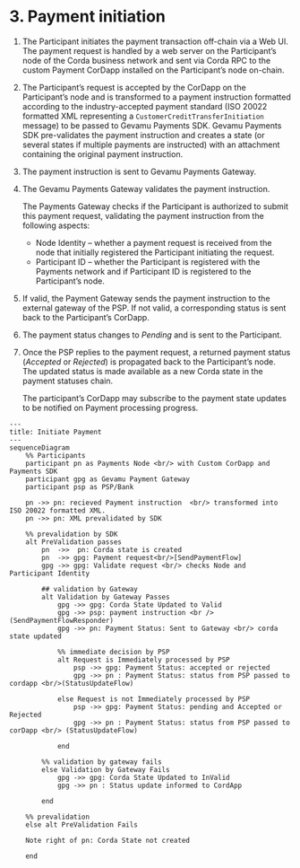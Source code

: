 # 3. Payment initiation

1. The Participant initiates the payment transaction off-chain via a Web UI. The payment request is handled by a web server on the Participant’s node of the Corda business network and sent via Corda RPC to the custom Payment CorDapp installed on the Participant’s node on-chain.

2. The Participant’s request is accepted by the CorDapp on the Participant’s node and is transformed to a payment instruction formatted according to the industry-accepted payment standard (ISO 20022 formatted XML representing a `CustomerCreditTransferInitiation` message) to be passed to Gevamu Payments SDK. Gevamu Payments SDK pre-validates the payment instruction and creates a state (or several states if multiple payments are instructed) with an attachment containing the original payment instruction.

3. The payment instruction is sent to Gevamu Payments Gateway.

4. The Gevamu Payments Gateway validates the payment instruction.  
  
    The Payments Gateway checks if the Participant is authorized to submit this payment request, validating the payment instruction from the following aspects:
    - Node Identity – whether a payment request is received from the node that initially registered the Participant initiating the request.
    - Participant ID – whether the Participant is registered with the Payments network and if Participant ID is registered to the Participant’s node.

5. If valid, the Payment Gateway sends the payment instruction to the external gateway of the PSP. 
   If not valid, a corresponding status is sent back to the Participant’s CorDapp. 
   
6. The payment status changes to _Pending_ and is sent to the Participant.

7. Once the PSP replies to the payment request, a returned payment status (_Accepted_ or _Rejected_) is propagated back to the Participant’s node. The updated status is made available as a new Corda state in the payment statuses chain.
  
    The participant’s CorDapp may subscribe to the payment state updates to be notified on Payment processing progress.

```mermaid
---
title: Initiate Payment
---
sequenceDiagram
    %% Participants
    participant pn as Payments Node <br/> with Custom CorDapp and Payments SDK 
    participant gpg as Gevamu Payment Gateway
    participant psp as PSP/Bank

    pn ->> pn: recieved Payment instruction  <br/> transformed into ISO 20022 formatted XML.
    pn ->> pn: XML prevalidated by SDK

    %% prevalidation by SDK
    alt PreValidation passes
        pn  ->>  pn: Corda state is created
        pn  ->> gpg: Payment request<br/>[SendPaymentFlow]
        gpg ->> gpg: Validate request <br/> checks Node and Participant Identity

        ## validation by Gateway
        alt Validation by Gateway Passes
            gpg ->> gpg: Corda State Updated to Valid
            gpg ->> psp: payment instruction <br /> (SendPaymentFlowResponder)
            gpg ->> pn: Payment Status: Sent to Gateway <br/> corda state updated

            %% immediate decision by PSP
            alt Request is Immediately processed by PSP
                psp ->> gpg: Payment Status: accepted or rejected
                gpg ->> pn : Payment Status: status from PSP passed to cordapp <br/>(StatusUpdateFlow)
            
            else Request is not Immediately processed by PSP
                psp ->> gpg: Payment Status: pending and Accepted or Rejected
                gpg ->> pn : Payment Status: status from PSP passed to corDapp <br/> (StatusUpdateFlow)

            end

        %% validation by gateway fails
        else Validation by Gateway Fails
            gpg ->> gpg: Corda State Updated to InValid
            gpg ->> pn : Status update informed to CordApp

        end

    %% prevalidation
    else alt PreValidation Fails

    Note right of pn: Corda State not created
            
    end
```
